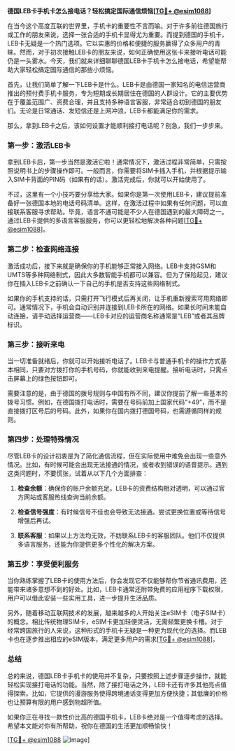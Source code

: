 **德国LEB卡手机卡怎么接电话？轻松搞定国际通信烦恼[[TG💪+ @esim1088](https://t.me/s/esim1088)]**

在当今这个高度互联的世界里，手机卡的重要性不言而喻。对于许多前往德国旅行或工作的朋友来说，选择一张合适的手机卡显得尤为重要。而提到德国的手机卡，LEB卡无疑是一个热门选项。它以实惠的价格和便捷的服务赢得了众多用户的青睐。然而，对于初次接触LEB卡的朋友来说，如何正确使用这张卡来接听电话可能仍是一头雾水。今天，我们就来详细聊聊德国LEB卡手机卡怎么接电话，希望能帮助大家轻松搞定国际通信的那些小烦恼。

首先，让我们简单了解一下LEB卡是什么。LEB卡是由德国一家知名的电信运营商推出的预付费手机卡服务，专为短期或长期居住在德国的人群设计。它的主要优势在于覆盖范围广、资费合理，并且支持多种语言客服，非常适合初到德国的朋友们。无论是日常通话、发短信还是上网冲浪，LEB卡都能满足你的需求。

那么，拿到LEB卡之后，该如何设置才能顺利接打电话呢？别急，我们一步步来。

### 第一步：激活LEB卡

拿到LEB卡后，第一步当然是激活它啦！通常情况下，激活过程非常简单，只需按照说明书上的步骤操作即可。一般而言，你需要将SIM卡插入手机，并根据提示输入SIM卡背面的PIN码（如果有的话）。激活完成后，你就可以开始使用了。

不过，这里有一个小技巧要分享给大家。如果你是第一次使用LEB卡，建议提前准备好一张德国本地的电话号码清单。这样，在激活过程中如果有任何问题，可以直接联系客服寻求帮助。毕竟，语言不通可能是不少人在德国遇到的最大障碍之一。通过LEB卡提供的多语言客服服务，你可以更轻松地解决各种问题[[TG💪+ @esim1088](https://t.me/s/esim1088)]。

### 第二步：检查网络连接

激活成功后，接下来就是确保你的手机能够正常接入网络。LEB卡支持GSM和UMTS等多种网络制式，因此大多数智能手机都可以兼容。但为了保险起见，建议你在插入LEB卡之前确认一下自己的手机是否支持这些网络制式。

如果你的手机支持的话，只需打开飞行模式后再关闭，让手机重新搜索可用网络即可。通常情况下，手机会自动识别并连接到LEB卡所在的网络。如果长时间未能自动连接，请手动选择运营商——LEB卡对应的运营商名称通常是“LEB”或者其品牌标识。

### 第三步：接听来电

当一切准备就绪后，你就可以开始接听电话了。LEB卡与普通手机卡的操作方式基本相同，只要对方拨打你的手机号码，你就能收到来电提醒。接听电话时，只需点击屏幕上的绿色按钮即可。

需要注意的是，由于德国的拨号规则与中国有所不同，建议你提前了解一些基本的拨号习惯。例如，在德国拨打电话时，需要在号码前加上国家代码“+49”，而不是直接拨打区号后的号码。此外，如果你在国内拨打德国号码，也需遵循同样的规则。

### 第四步：处理特殊情况

尽管LEB卡的设计初衷是为了简化通信流程，但在实际使用中难免会出现一些意外情况。比如，有时候可能会出现无法接通的情况，或者收到错误的语音提示。遇到这类问题时，不要慌张，试着从以下几个方面排查：

1. **检查余额**：确保你的账户余额充足。LEB卡的资费结构相对透明，可以通过官方网站或客服热线查询当前余额。
   
2. **检查信号强度**：有时候信号不佳也会导致无法接通。尝试更换位置或等待信号增强后再试。

3. **联系客服**：如果以上方法均无效，不妨联系LEB卡的客服团队。他们不仅提供多语言服务，还能为你提供更多个性化的解决方案。

### 第五步：享受便利服务

当你熟练掌握了LEB卡的使用方法后，你会发现它不仅能够帮你节省通讯费用，还能带来诸多意想不到的好处。比如，LEB卡通常还附带免费的应用程序下载权限，用户可以借此安装一些实用工具，进一步提升生活品质。

另外，随着移动互联网技术的发展，越来越多的人开始关注eSIM卡（电子SIM卡）的概念。相比传统物理SIM卡，eSIM卡更加轻便灵活，无需频繁更换卡槽。对于经常跨国旅行的人来说，这种形式的手机卡无疑是一种更为现代化的选择。而LEB卡也在逐步推出相应的eSIM版本，满足更多用户的需求[[TG💪+ @esim1088](https://t.me/s/esim1088)]。

### 总结

总的来说，德国LEB卡手机卡的使用并不复杂，只要按照上述步骤逐步操作，就能轻松实现接打电话的功能。当然，除了接打电话之外，LEB卡还有许多其他亮点值得探索。比如，它提供的漫游服务使得跨境通话变得更加方便快捷；其低廉的价格也让预算有限的用户感到物超所值。

如果你正在寻找一款性价比高的德国手机卡，LEB卡绝对是一个值得考虑的选择。希望本文能对你有所帮助，祝你在德国的生活更加顺畅愉快！

[[TG💪+ @esim1088](https://t.me/s/esim1088) ![Image](https://i.postimg.cc/4NQfJmqS/Snipaste-2025-05-13-00-14-12.png)]